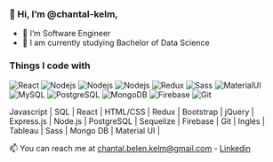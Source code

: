 ### 👋 Hi, I’m @chantal-kelm,

- 💞️ I’m Software Engineer
- 💞️ I am currently studying Bachelor of Data Science

### Things I code with
<p>
  <img alt="React" src="https://img.shields.io/badge/-React-pink?style=flat-square&logo=React&logoColor=black" />
  <img alt="Nodejs" src="https://img.shields.io/badge/-Nodejs-blue?style=flat-square&logo=Node.js&logoColor=white" />
  <img alt="Nodejs" src="https://img.shields.io/badge/-Javascript-purple?style=flat-square&logo=Node.js&logoColor=white" />
  <img alt="Nodejs" src="https://img.shields.io/badge/-Typescript-emerald?style=flat-square&logo=Node.js&logoColor=white" />
  <img alt="Redux" src="https://img.shields.io/badge/-Redux-brown?style=flat-square&logo=Redux&logoColor=white" />
  <img alt="Sass" src="https://img.shields.io/badge/-Sass-CC6699?style=flat-square&logo=sass&logoColor=white" />
  <img alt="MaterialUI" src="https://img.shields.io/badge/Material--UI-blue?style=flat-square&logo=Material--UI&logoColor=white" />
  <img alt="MySQL" src="https://img.shields.io/badge/-MySQL-000000?style=flat-square&logo=MySQL&logoColor=white" />
  <img alt="PostgreSQL" src="https://img.shields.io/badge/-PostgreSQL-4834d4?style=flat-square&logo=PostgreSQL&logoColor=white" />
  <img alt="MongoDB" src="https://img.shields.io/badge/-MongoDB-13aa52?style=flat-square&logo=mongodb&logoColor=white" />
  <img alt="Firebase" src="https://img.shields.io/badge/-Firebase-F7B93E?style=flat-square&logo=Firebase&logoColor=white" />
  <img alt="Git" src="https://img.shields.io/badge/-Git-F05032?style=flat-square&logo=git&logoColor=white" />
</p>

Javascript | SQL | React | HTML/CSS | Redux | Bootstrap | jQuery | Express.js | Node.js | PostgreSQL | Sequelize | Firebase | Git | Inglés | Tableau | Sass | Mongo DB | Material UI |

📫 You can reach me at chantal.belen.kelm@gmail.com - [Linkedin](https://www.linkedin.com/in/chantalkelm/)

